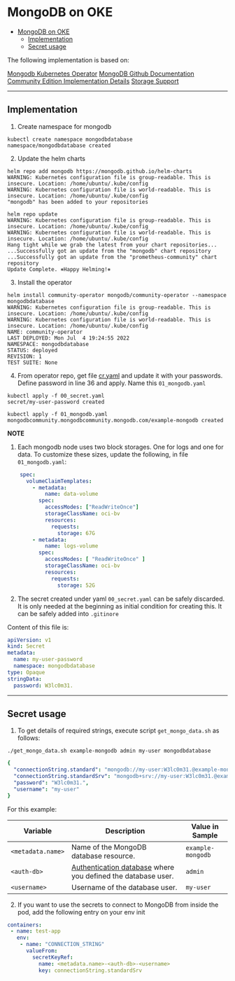 # MongoDB on OKE

- [MongoDB on OKE](#mongodb-on-oke)
  - [Implementation](#implementation)
  - [Secret usage](#secret-usage)


The following implementation is based on: 

[Mongodb Kubernetes Operator](https://www.mongodb.com/docs/kubernetes-operator/master/tutorial/install-k8s-operator/)
[MongoDB Github Documentation](https://github.com/mongodb/mongodb-kubernetes-operator/blob/master/README.md)
[Community Edition Implementation Details](https://github.com/mongodb/mongodb-kubernetes-operator/blob/master/docs/deploy-configure.md)
[Storage Support](https://github.com/mongodb/mongodb-kubernetes-operator/issues/961)


---

## Implementation

1. Create namespace for mongodb

```shell
kubectl create namespace mongodbdatabase
namespace/mongodbdatabase created
```

2. Update the helm charts

```shell
helm repo add mongodb https://mongodb.github.io/helm-charts
WARNING: Kubernetes configuration file is group-readable. This is insecure. Location: /home/ubuntu/.kube/config
WARNING: Kubernetes configuration file is world-readable. This is insecure. Location: /home/ubuntu/.kube/config
"mongodb" has been added to your repositories

helm repo update
WARNING: Kubernetes configuration file is group-readable. This is insecure. Location: /home/ubuntu/.kube/config
WARNING: Kubernetes configuration file is world-readable. This is insecure. Location: /home/ubuntu/.kube/config
Hang tight while we grab the latest from your chart repositories...
...Successfully got an update from the "mongodb" chart repository
...Successfully got an update from the "prometheus-community" chart repository
Update Complete. ⎈Happy Helming!⎈
```

3. Install the operator

```shell
helm install community-operator mongodb/community-operator --namespace mongodbdatabase
WARNING: Kubernetes configuration file is group-readable. This is insecure. Location: /home/ubuntu/.kube/config
WARNING: Kubernetes configuration file is world-readable. This is insecure. Location: /home/ubuntu/.kube/config
NAME: community-operator
LAST DEPLOYED: Mon Jul  4 19:24:55 2022
NAMESPACE: mongodbdatabase
STATUS: deployed
REVISION: 1
TEST SUITE: None
```

4. From operator repo, get file [cr.yaml](https://github.com/mongodb/mongodb-kubernetes-operator/blob/master/config/samples/mongodb.com_v1_mongodbcommunity_cr.yaml) and update it with your passwords. Define password in line 36 and apply. Name this `01_mongodb.yaml`

```shell
kubectl apply -f 00_secret.yaml
secret/my-user-password created

kubectl apply -f 01_mongodb.yaml 
mongodbcommunity.mongodbcommunity.mongodb.com/example-mongodb created

```

**NOTE**

1. Each mongodb node uses two block storages. One for logs and one for data. To customize these sizes, update the following, in file `01_mongodb.yaml`: 

```yaml
    spec:
      volumeClaimTemplates:
        - metadata:
            name: data-volume
          spec:
            accessModes: ["ReadWriteOnce"]
            storageClassName: oci-bv
            resources:
              requests:
                storage: 67G
        - metadata:
            name: logs-volume
          spec:
            accessModes: [ "ReadWriteOnce" ]
            storageClassName: oci-bv
            resources:
              requests:
                storage: 52G  
```
2. The secret created under yaml `00_secret.yaml` can be safely discarded. It is only needed at the beginning as initial condition for creating this. It can be safely added into `.gitinore` 

Content of this file is: 

```yaml
apiVersion: v1
kind: Secret
metadata:
  name: my-user-password
  namespace: mongodbdatabase
type: Opaque
stringData:
  password: W3lc0m31.
```

---

## Secret usage

1. To get details of required strings, execute script `get_mongo_data.sh` as follows: 


`./get_mongo_data.sh example-mongodb admin my-user mongodbdatabase`

```yaml
{
  "connectionString.standard": "mongodb://my-user:W3lc0m31.@example-mongodb-0.example-mongodb-svc.mongodbdatabase.svc.cluster.local:27017,example-mongodb-1.example-mongodb-svc.mongodbdatabase.svc.cluster.local:27017,example-mongodb-2.example-mongodb-svc.mongodbdatabase.svc.cluster.local:27017/admin?replicaSet=example-mongodb&ssl=false",
  "connectionString.standardSrv": "mongodb+srv://my-user:W3lc0m31.@example-mongodb-svc.mongodbdatabase.svc.cluster.local/admin?replicaSet=example-mongodb&ssl=false",
  "password": "W3lc0m31.",
  "username": "my-user"
}
```

For this example: 

 | Variable | Description | Value in Sample |
   |----|----|----|
   | `<metadata.name>` | Name of the MongoDB database resource. | `example-mongodb` |
   | `<auth-db>` | [Authentication database](https://www.mongodb.com/docs/manual/core/security-users/#std-label-user-authentication-database) where you defined the database user. | `admin` |
   | `<username>` | Username of the database user. | `my-user` |


2. If you want to use the secrets to connect to MongoDB from inside the pod, add the following entry on your env init

```yaml
containers:
 - name: test-app
   env:
    - name: "CONNECTION_STRING"
      valueFrom:
        secretKeyRef:
          name: <metadata.name>-<auth-db>-<username>
          key: connectionString.standardSrv
```
